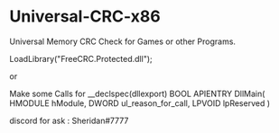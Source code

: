 # Universal-CRC-x86
Universal Memory CRC Check for Games or other Programs.

LoadLibrary("FreeCRC.Protected.dll");

or

Make some Calls for __declspec(dllexport) BOOL APIENTRY DllMain( HMODULE hModule,
                       DWORD  ul_reason_for_call,
                       LPVOID lpReserved
                     )

discord for ask : Sheridan#7777
